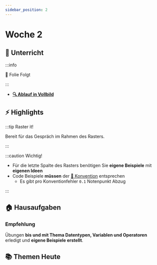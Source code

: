 ```yaml
---
sidebar_position: 2
---
```


# Woche 2

<div class="grid"><div>

## :school: Unterricht

:::info 

:construction: Folie Folgt

:::

- **[:mag: Ablauf in Vollbild](pathname:///woche-02)**

</div><div>

## :zap: Highlights

:::tip Raster it!

Bereit für das Gespräch im Rahmen des Rasters.

:::

:::caution Wichtig!

- Für die letzte Spalte des Rasters benötigen Sie **eigene Beispiele** mit
**eigenen Ideen**
- Code Beispiele **müssen** der [:triangular_ruler: Konvention](/docs/woche01/aufgabe5-konventionen.md#konventionen) entsprechen
  - Es gibt pro Konventionfehler `0.1` Notenpunkt Abzug

:::

## :house: Hausaufgaben

### Empfehlung

Übungen **bis und mit Thema Datentypen, Variablen und Operatoren** erledigt und
**eigene Beispiele erstellt**.

</div></div>

## :books: Themen Heute

<DocCardList />

